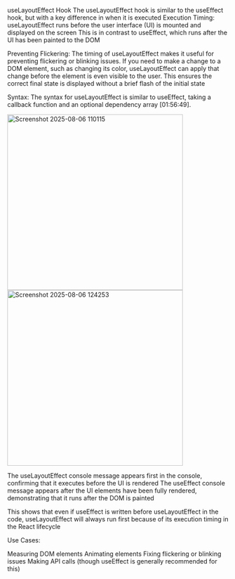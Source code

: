
useLayoutEffect Hook
The useLayoutEffect hook is similar to the useEffect hook, but with a key difference in when it is executed 
Execution Timing: useLayoutEffect runs before the user interface (UI) is mounted and displayed on the screen This is in contrast to useEffect, which runs after the UI has been painted to the DOM  

Preventing Flickering: The timing of useLayoutEffect makes it useful for preventing flickering or blinking issues. If you need to make a change to a DOM element, such as changing its color, useLayoutEffect can apply that change before the element is even visible to the user. This ensures the correct final state is displayed without a brief flash of the initial state  

Syntax: The syntax for useLayoutEffect is similar to useEffect, taking a callback function and an optional dependency array [01:56:49].

<img width="400" height="400" alt="Screenshot 2025-08-06 110115" src="https://github.com/user-attachments/assets/58842597-131d-4db3-b0f2-688ab6d37ed2" />
<img width="400" height="400" alt="Screenshot 2025-08-06 124253" src="https://github.com/user-attachments/assets/852f7c57-e513-4b7c-8959-7556a9e28e36" />




The useLayoutEffect console message appears first in the console, confirming that it executes before the UI is rendered 
The useEffect console message appears after the UI elements have been fully rendered, demonstrating that it runs after the DOM is painted

This shows that even if useEffect is written before useLayoutEffect in the code, useLayoutEffect will always run first because of its execution timing in the React lifecycle 

Use Cases:

Measuring DOM elements
Animating elements
Fixing flickering or blinking issues
Making API calls (though useEffect is generally recommended for this)

